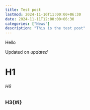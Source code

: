 ```yaml
---
title: Test post
lastmod: 2024-11-16T11:00:00+06:30
date: 2024-11-11T12:00:00+06:30
categories: ["News"]
description: "This is the test post"
---
```

Hello
<!--more-->
Updated on $updated$
# H1
###### H6
### H3{#i}